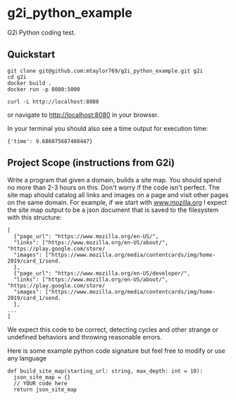 # g2i_python_example

G2i Python coding test.

## Quickstart

```
git clone git@github.com:mtaylor769/g2i_python_example.git g2i
cd g2i
docker build .
docker run -p 8080:5000

curl -L http://localhost:8080
```

or navigate to [http://localhost:8080](http://localhost:8080) in your browser.

In your terminal you should also see a time output for execution time:
```
{'time': 9.686075687408447}
```

## Project Scope (instructions from G2i)

Write a program that given a domain, builds a site map. You should spend no more than 2-3 hours on this. Don't worry if the code isn't perfect. The site map should catalog all links and images on a page and visit other pages on the same domain. For example, if we start with www.mozilla.org I expect the site map output to be a json document that is saved
to the filesystem with this structure:

```
[
  {"page_url": "https://www.mozilla.org/en-US/",
  "links": ["https://www.mozilla.org/en-US/about/", "https://play.google.com/store/
  "images": ["https://www.mozilla.org/media/contentcards/img/home-2019/card_1/send.
  },
  {"page_url": "https://www.mozilla.org/en-US/developer/",
  "links": ["https://www.mozilla.org/en-US/about/", "https://play.google.com/store/
  "images": ["https://www.mozilla.org/media/contentcards/img/home-2019/card_1/send.
  },
...
]
```

We expect this code to be correct, detecting cycles and other strange or undefined behaviors and throwing reasonable errors.

Here is some example python code signature but feel free to modify or use any language

```
def build_site_map(starting_url: string, max_depth: int = 10):
  json_site_map = {}
  // YOUR code here
  return json_site_map
```
